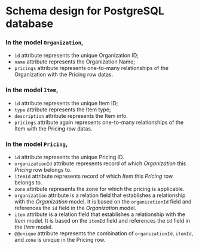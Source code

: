 # Schema design for PostgreSQL database

### In the model `Organization`,
- `id` attribute represents the unique Organization ID;
- `name` attribute represents the Organization Name;
- `pricings` attribute represents one-to-many relationships of the Organization with the Pricing row datas.

### In the model `Item`,
- `id` attribute represents the unique Item ID;
- `type` attribute represents the Item type;
- `description` attribute represents the Item info.
- `pricings` attribute again represents one-to-many relationships of the Item with the Pricing row datas.

### In the model `Pricing`,

- `id` attribute represents the unique Pricing ID.
- `organizationId` attribute represents record of which *Organization* this *Pricing* row belongs to.
- `itemId` attribute represents record of which *Item* this *Pricing* row belongs to.
- `zone` attribute represents the zone for which the pricing is applicable.
- `organization` attribute is a relation field that establishes a relationship with the *Organization* model. It is based on the `organizationId` field and references the `id` field in the *Organization* model.
- `item` attribute is a relation field that establishes a relationship with the *Item* model. It is based on the `itemId` field and references the `id` field in the *Item* model.
- `@@unique` attribute represents the combination of `organizationId`, `itemId`, and `zone` is unique in the Pricing row.